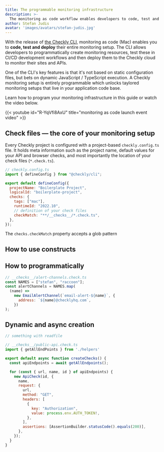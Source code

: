 ```yaml
---
title: The programmable monitoring infrastructure
description: >-
  The monitoring as code workflow enables developers to code, test and deploy their entire monitoring infrastructure. This guide explains how to use the Checkly CLI to dynamically create your monitoring setup.
author: Stefan Judis
avatar: 'images/avatars/stefan-judis.jpg'
---
```


With the release of [the Checkly CLI](https://www.checklyhq.com/docs/cli/), monitoring as code (Mac) enables you to **code, test and deploy** their entire monitoring setup. The CLI allows developers to programmatically create monitoring resources, test these in CI/CD development workflows and then deploy them to the Checkly cloud to monitor their sites and APIs.

One of the CLI's key features is that it's not based on static configuration files, but bets on dynamic JavaScript / TypeScript execution. A Checkly monitoring setup is entirely programmable which unlocks taylored monitoring setups that live in your application code base.

Learn how to program your monitoring infrastructure in this guide or watch the video below.

{{< youtube id="R-YqVfi8AxU" title="monitoring as code launch event video" >}}

## Check files — the core of your monitoring setup

Every Checkly project is configured with a project-based `checkly.config.ts` file. It holds meta information such as the project name, default values for your API and browser checks, and most importantly the location of your check files (`*.check.ts`).

```js
// checkly.config.ts
import { defineConfig } from "@checkly/cli";

export default defineConfig({
  projectName: "Boilerplate Project",
  logicalId: "boilerplate-project",
  checks: {
    tags: ["mac"],
    runtimeId: "2022.10",
    // definition of your check files
    checkMatch: "**/__checks__/*.check.ts",
  },
});
```

The `checks.checkMatch` property accepts a glob pattern

## How to use constructs



## How to programmatically

```js
// __checks__/alert-channels.check.ts
const NAMES = ["stefan", "raccoon"];
const alertChannels = NAMES.map(
  (name) =>
    new EmailAlertChannel(`email-alert-${name}`, {
      address: `${name}@checklyhq.com`,
    })
);
```

## Dynamic and async creation

```js
// something with readfile
```

```js
// __checks__/public-api.check.ts
import { getAllEndPoints } from './helpers'

export default async function createChecks() {
  const apiEndpoints = await getAllEndpoints();

  for (const { url, name, id } of apiEndpoints) {
    new ApiCheck(id, {
      name,
      request: {
        url,
        method: "GET",
        headers: [
          {
            key: "Authorization",
            value: process.env.AUTH_TOKEN!,
          },
        ],
        assertions: [AssertionBuilder.statusCode().equals(200)],
      },
    });
  }
}
```
